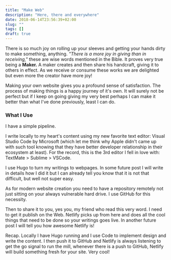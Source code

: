 ```yaml
---
title: "Make Web"
description: "Here, there and everywhere"
date: 2018-06-14T23:56:39+02:00
slug: ""
tags: []
draft: true
---
```


There is so much joy on rolling up your sleeves and getting your hands dirty to make something, anything.   _"There is a more joy in giving than in receiving,"_ these are wise words mentioned in the Bible. It proves very true being a **Maker.** A maker creates and then share his handcraft, giving it to others in effect. As we receive or consume these works we are delighted but even more the creator have more joy!

Making your own website gives you a profound sense of satisfaction. The process of making things is a happy journey of it's own. It will surely not be perfect but if I keep on going giving my very best perhaps I can make it better than what I've done previously, least I can do.

### What I Use
I have a simple pipeline.

I write locally to my heart's content using my new favorite text editor: Visual Studio Code by Microsoft (which let me think why Apple didn't came up with such tool knowing that they have better developer relationship in their ecosystem at least). For the record, this is the 3rd editor I fell in love with: TextMate > Sublime > VSCode.

I use Hugo to turn my writings to webpages. In some future post I will write in details how I did it but I can already tell you know that it is not that difficult, but well not super easy.

As for modern website creation you need to have a repository remotely not just sitting on your always vulnerable hard drive. I use GitHub for this necessity.

Then to share it to you, yes you, my friend who read this very word. I need to get it publish on the Web. Netlify picks up from here and does all the cool things that need to be done so your writings goes live. In another future post I will tell you how awesome Netlify is!

Recap. Locally I have Hugo running and I use Code to implement design and write the content. I then push it to GitHub and Netlify is always listening to get the go signal to run the mill, whenever there is a push to GitHub, Netlify will build something fresh for your site. Very cool!
